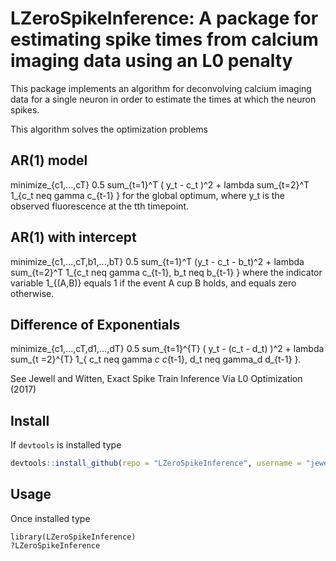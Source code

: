 # LZeroSpikeInference: A package for estimating spike times from calcium imaging data using an L0 penalty

This package implements an algorithm for deconvolving calcium imaging data for a single neuron in order to estimate the times at which the neuron spikes.

This algorithm solves the optimization problems
## AR(1) model
minimize_{c1,...,cT} 0.5 sum_{t=1}^T ( y_t - c_t )^2 + lambda sum_{t=2}^T 1_{c_t neq gamma c_{t-1} }
for the global optimum, where y_t is the observed fluorescence at the tth
timepoint.

## AR(1) with intercept
minimize_{c1,...,cT,b1,...,bT} 0.5 sum_{t=1}^T (y_t - c_t - b_t)^2 + lambda sum_{t=2}^T 1_{c_t neq gamma c_{t-1}, b_t neq b_{t-1} }
where the indicator variable 1_{(A,B)} equals 1 if the event A cup B holds, and equals zero otherwise.

## Difference of Exponentials
minimize_{c1,...,cT,d1,...,dT} 0.5 sum_{t=1}^{T} ( y_t - (c_t - d_t) )^2 + lambda sum_{t =2}^{T} 1_{ c_t neq gamma _c c_{t-1}, d_t neq gamma_d d_{t-1} }.

See Jewell and Witten, Exact Spike Train Inference Via L0 Optimization (2017)

Install 
-----

If ``devtools`` is installed type 

```r
devtools::install_github(repo = "LZeroSpikeInference", username = "jewellsean")
```

Usage
----

Once installed type 
```{r}
library(LZeroSpikeInference)
?LZeroSpikeInference
```


